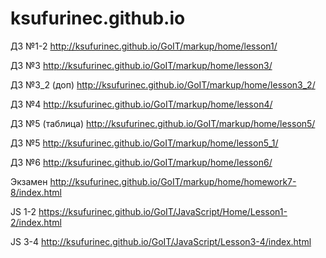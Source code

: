 ﻿# ksufurinec.github.io

ДЗ №1-2
http://ksufurinec.github.io/GoIT/markup/home/lesson1/

ДЗ №3
http://ksufurinec.github.io/GoIT/markup/home/lesson3/

ДЗ №3_2 (доп)
http://ksufurinec.github.io/GoIT/markup/home/lesson3_2/

ДЗ №4
http://ksufurinec.github.io/GoIT/markup/home/lesson4/

ДЗ №5 (таблица)
http://ksufurinec.github.io/GoIT/markup/home/lesson5/

ДЗ №5 
http://ksufurinec.github.io/GoIT/markup/home/lesson5_1/

ДЗ №6
http://ksufurinec.github.io/GoIT/markup/home/lesson6/

Экзамен
http://ksufurinec.github.io/GoIT/markup/home/homework7-8/index.html

JS 1-2
https://ksufurinec.github.io/GoIT/JavaScript/Home/Lesson1-2/index.html

JS 3-4
http://ksufurinec.github.io/GoIT/JavaScript/Lesson3-4/index.html
